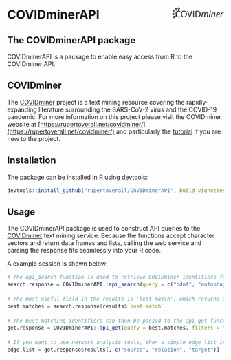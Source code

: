 
COVIDminerAPI <img src="man/figures/logo.png" align="right" alt="" width="120" />
=========================================================================

The COVIDminerAPI package
-----------------

COVIDminerAPI is a package to enable easy access from R to the COVIDminer API.

COVIDminer
------------

The [COVIDminer](https://rupertoverall.net/covidminer/) project is a text mining resource covering the rapidly-expanding literature surrounding the SARS-CoV-2 virus and the COVID-19 pandemic. For more information on this project please visit the COVIDminer website at [https://rupertoverall.net/covidminer/](https://rupertoverall.net/covidminer/) and particularly the [tutorial](https://rupertoverall.net/covidminer/tutorial) if you are new to the project.


Installation
------------

The package can be installed in R using [devtools](https://www.rstudio.com/products/rpackages/devtools/):

``` r
devtools::install_github("rupertoverall/COVIDminerAPI", build_vignettes = TRUE)
```


Usage
------------

The COVIDminerAPI package is used to construct API queries to the [COVIDminer](https://rupertoverall.net/covidminer/) text mining service.
Because the functions accept character vectors and return data frames and lists, calling the web service and parsing the response fits seamlessly into your R code.

A example session is shown below:

``` r
# The api_search function is used to retrieve COVIDminer identifiers for two entities.
search.response = COVIDminerAPI::api_search(query = c("bdnf", "autophagy"))

# The most useful field in the results is 'best-match', which returns a single identifier for each query term.
best.matches = search.response$results$`best-match`

# The best matching identifiers can then be passed to the api_get function to get the interaction network.
get.response = COVIDminerAPI::api_get(query = best.matches, filters = "default")

# If you want to use network analysis tools, then a simple edge list is a good starting point.
edge.list = get.response$results[, c("source", "relation", "target")]
```

